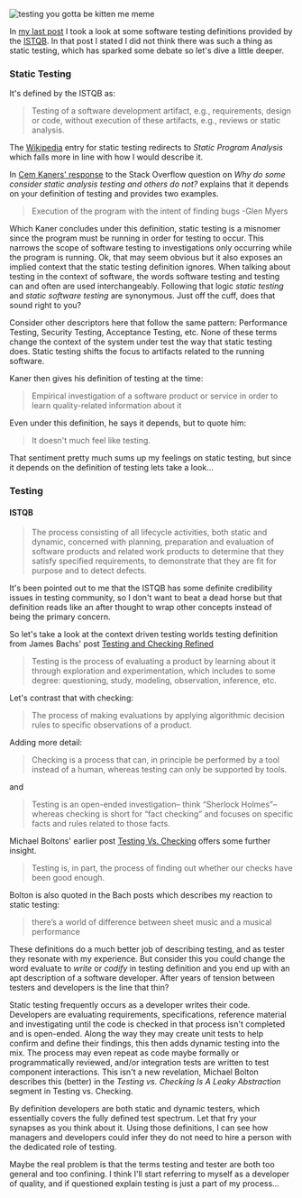 ![testing you gotta be kitten me meme](http://www.brendanconnolly.net/wp-content/uploads/2016/04/testingCatMeme.jpg)

In [my last post](http://wp.me/p6vwxg-41) I took a look at some software testing definitions provided by the [ISTQB](http://http://www.istqb.org/). In that post I stated I did not think there was such a thing as static testing, which has sparked some debate so let's dive a little deeper. 

### Static Testing

It's defined by the ISTQB as:
>Testing of a software development artifact, e.g., requirements, design or code, without execution of these artifacts, e.g., reviews or static analysis.

The [Wikipedia](https://en.wikipedia.org/w/index.php?title=Static_testing) entry for static testing redirects to *Static Program Analysis* which falls more in line with how I would describe it. 

In [Cem Kaners' response](http://programmers.stackexchange.com/a/191735) to the Stack Overflow question on *Why do some consider static analysis testing and others do not?* explains that it depends on your definition of testing and provides two examples.
>Execution of the program with the intent of finding bugs -Glen Myers

Which Kaner concludes under this definition, static testing is a misnomer since the program must be running in order for testing to occur. This narrows the scope of software testing to investigations only occurring while the program is running. Ok, that may seem obvious but it also exposes an implied context that the static testing definition ignores. When talking about testing in the context of software, the words software testing and testing can and often are used interchangeably. Following that logic *static testing* and *static software testing* are synonymous. Just off the cuff, does that sound right to you? 

Consider other descriptors here that follow the same pattern: Performance Testing, Security Testing, Acceptance Testing, etc. None of these terms change the context of the system under test the way that static testing does. Static testing shifts the focus to artifacts related to the running software. 

Kaner then gives his definition of testing at the time:
>Empirical investigation of a software product or service in order to learn quality-related information about it

Even under this definition, he says it depends, but to quote him:
>It doesn't much feel like testing.

That sentiment pretty much sums up my feelings on static testing, but since it depends on the definition of testing lets take a look...
 
### Testing

#### ISTQB
>The process consisting of all lifecycle activities, both static and dynamic, concerned with planning, preparation and evaluation of software products and related work products to determine that they satisfy specified requirements, to demonstrate that they are fit for purpose and to detect defects.

It's been pointed out to me that the ISTQB has some definite credibility issues in testing community, so I don't want to beat a dead horse but that definition reads like an after thought to wrap other concepts instead of being the primary concern. 

So let's take a look at the context driven testing worlds testing definition from James Bachs' post [Testing and Checking Refined](http://www.satisfice.com/blog/archives/856)

>Testing is the process of evaluating a product by learning about it through exploration and experimentation, which includes to some degree: questioning, study, modeling, observation, inference, etc.

Let's contrast that with checking:
>The process of making evaluations by applying algorithmic decision rules to specific observations of a product.

Adding more detail:
>Checking is a process that can, in principle be performed by a tool instead of a human, whereas testing can only be supported by tools. 

and
>Testing is an open-ended investigation– think “Sherlock Holmes”– whereas checking is short for “fact checking” and focuses on specific facts and rules related to those facts.

Michael Boltons' earlier post [Testing Vs. Checking](http://www.developsense.com/blog/2009/08/testing-vs-checking/) offers some further insight. 
>Testing is, in part, the process of finding out whether our checks have been good enough.

Bolton is also quoted in the Bach posts which describes my reaction to static testing:
> there’s a world of difference between sheet music and a musical performance

These definitions do a much better job of describing testing, and as tester they resonate with my experience. But consider this you could change the word evaluate to *write* or *codify* in testing definition and you end up with an apt description of a software developer. After years of tension between testers and developers is the line that thin? 

Static testing frequently occurs as a developer writes their code. Developers are evaluating requirements, specifications, reference material and investigating until the code is checked in that process isn't completed and is open-ended. Along the way they may create unit tests to help confirm and define their findings, this then adds dynamic testing into the mix. The process may even repeat as code maybe formally or programmatically reviewed, and/or integration tests are written to test component interactions. This isn't a new revelation, Michael Bolton describes this (better) in the *Testing vs. Checking Is A Leaky Abstraction* segment in Testing vs. Checking.  

 By definition developers are both static and dynamic testers, which essentially covers the fully defined test spectrum. Let that fry your synapses as you think about it. Using those definitions, I can see how managers and developers could infer they do not need to hire a person with the dedicated role of testing. 

Maybe the real problem is that the terms testing and tester are both too general and too confining. I think I'll start referring to myself as a developer of quality, and if questioned explain testing is just a part of my process...

